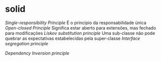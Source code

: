 # solid

*Single-responsibility Principle*
    É o principio da responsabilidade única
*Open-closed Principle*
    Significa estar aberto para extensões, mas fechado para modificações
*Liskov substitution principle*
    Uma sub-classe não pode quebrar as expectativas estabelecidas pela super-classe
*Interface segregation principle*

*Dependency Inversion principle*
